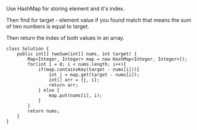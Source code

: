 Use HashMap for storing element and it's index.

Then find for target - element value if you found match that means the sum of two numbers is equal to target. 

Then return the index of both values in an array.

```
class Solution {
    public int[] twoSum(int[] nums, int target) {
        Map<Integer, Integer> map = new HashMap<Integer, Integer>();
        for(int i = 0; i < nums.length; i++){
            if(map.containsKey(target - nums[i])){
                int j = map.get(target - nums[i]);
                int[] arr = {j, i};
                return arr;
            } else {
                map.put(nums[i], i);
            }
        }
        return nums;
    }
}
```
